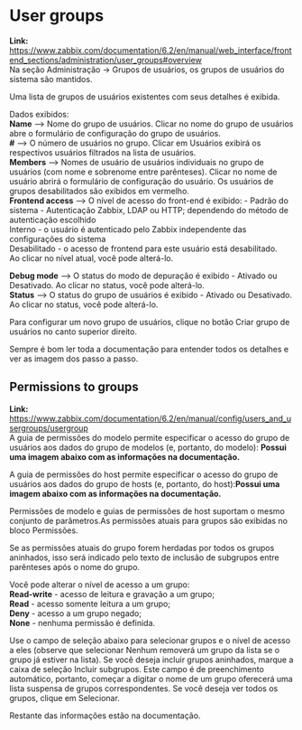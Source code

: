 # **User groups**<br>
  **Link:** https://www.zabbix.com/documentation/6.2/en/manual/web_interface/frontend_sections/administration/user_groups#overview<br>
  Na seção Administração → Grupos de usuários, os grupos de usuários do sistema são mantidos.<br>

  Uma lista de grupos de usuários existentes com seus detalhes é exibida.<br>

  Dados exibidos:<br>
  **Name** --> Nome do grupo de usuários. Clicar no nome do grupo de usuários abre o formulário de configuração do grupo de usuários.<br>
  **#** --> O número de usuários no grupo. Clicar em Usuários exibirá os respectivos usuários filtrados na lista de usuários.<br>
  **Members** --> Nomes de usuário de usuários individuais no grupo de usuários (com nome e sobrenome entre parênteses). Clicar no nome de usuário abrirá o formulário de configuração do usuário. Os usuários de grupos desabilitados são exibidos em vermelho.<br>
  **Frontend access** --> O nível de acesso do front-end é exibido: - Padrão do sistema - Autenticação Zabbix, LDAP ou HTTP; dependendo do método de autenticação escolhido<br>
                                                                     Interno - o usuário é autenticado pelo Zabbix independente das configurações do sistema<br>
                                                                     Desabilitado - o acesso de frontend para este usuário está desabilitado.<br>
                                                                     Ao clicar no nível atual, você pode alterá-lo.<br>

 **Debug mode** --> O status do modo de depuração é exibido - Ativado ou Desativado. Ao clicar no status, você pode alterá-lo.<br>
 **Status** --> O status do grupo de usuários é exibido - Ativado ou Desativado. Ao clicar no status, você pode alterá-lo.<br>

Para configurar um novo grupo de usuários, clique no botão Criar grupo de usuários no canto superior direito.<br>

Sempre é bom ler toda a documentação para entender todos os detalhes e ver as imagem dos passo a passo.<br>

## **Permissions to groups**<br>
   **Link:** https://www.zabbix.com/documentation/6.2/en/manual/config/users_and_usergroups/usergroup<br>
      A guia de permissões do modelo permite especificar o acesso do grupo de usuários aos dados do grupo de modelos (e, portanto, do modelo): **Possui uma imagem abaixo com as informações na documentação.**<br>

   A guia de permissões do host permite especificar o acesso do grupo de usuários aos dados do grupo de hosts (e, portanto, do host):**Possui uma imagem abaixo com as informações na documentação.**<br>

   Permissões de modelo e guias de permissões de host suportam o mesmo conjunto de parâmetros.As permissões atuais para grupos são exibidas no bloco Permissões.<br>

   Se as permissões atuais do grupo forem herdadas por todos os grupos aninhados, isso será indicado pelo texto de inclusão de subgrupos entre parênteses após o nome do grupo.<br>
   
   Você pode alterar o nível de acesso a um grupo:<br>
                                                  **Read-write** - acesso de leitura e gravação a um grupo;<br>
                                                  **Read** - acesso somente leitura a um grupo;<br>
                                                  **Deny** - acesso a um grupo negado;<br>
                                                  **None** - nenhuma permissão é definida.<br>

 Use o campo de seleção abaixo para selecionar grupos e o nível de acesso a eles (observe que selecionar Nenhum removerá um grupo da lista se o grupo já estiver na lista). Se você deseja incluir grupos aninhados, marque a caixa de seleção Incluir subgrupos. Este campo é de preenchimento automático, portanto, começar a digitar o nome de um grupo oferecerá uma lista suspensa de grupos correspondentes. Se você deseja ver todos os grupos, clique em Selecionar.<br>

 Restante das informações estão na documentação.<br>
